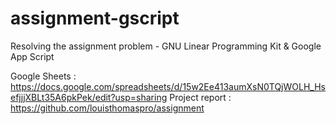 # assignment-gscript
Resolving the assignment problem - GNU Linear Programming Kit &amp; Google App Script

Google Sheets : https://docs.google.com/spreadsheets/d/15w2Ee413aumXsN0TQjWOLH_HsefjjjXBLt35A6pkPek/edit?usp=sharing
Project report : https://github.com/louisthomaspro/assignment
